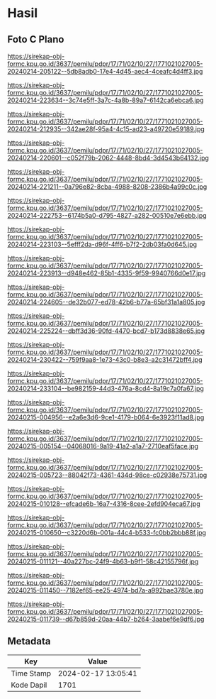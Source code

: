 # Hasil

## Foto C Plano

https://sirekap-obj-formc.kpu.go.id/3637/pemilu/pdpr/17/71/02/10/27/1771021027005-20240214-205122--5db8adb0-17e4-4d45-aec4-4ceafc4d4ff3.jpg

https://sirekap-obj-formc.kpu.go.id/3637/pemilu/pdpr/17/71/02/10/27/1771021027005-20240214-223634--3c74e5ff-3a7c-4a8b-89a7-6142ca6ebca6.jpg

https://sirekap-obj-formc.kpu.go.id/3637/pemilu/pdpr/17/71/02/10/27/1771021027005-20240214-212935--342ae28f-95a4-4c15-ad23-a49720e59189.jpg

https://sirekap-obj-formc.kpu.go.id/3637/pemilu/pdpr/17/71/02/10/27/1771021027005-20240214-220601--c052f79b-2062-4448-8bd4-3d4543b64132.jpg

https://sirekap-obj-formc.kpu.go.id/3637/pemilu/pdpr/17/71/02/10/27/1771021027005-20240214-221211--0a796e82-8cba-4988-8208-2386b4a99c0c.jpg

https://sirekap-obj-formc.kpu.go.id/3637/pemilu/pdpr/17/71/02/10/27/1771021027005-20240214-222753--6174b5a0-d795-4827-a282-00510e7e6ebb.jpg

https://sirekap-obj-formc.kpu.go.id/3637/pemilu/pdpr/17/71/02/10/27/1771021027005-20240214-223103--5efff2da-d96f-4ff6-b7f2-2db03fa0d645.jpg

https://sirekap-obj-formc.kpu.go.id/3637/pemilu/pdpr/17/71/02/10/27/1771021027005-20240214-223913--d948e462-85b1-4335-9f59-9940766d0e17.jpg

https://sirekap-obj-formc.kpu.go.id/3637/pemilu/pdpr/17/71/02/10/27/1771021027005-20240214-224605--de32b077-ed78-42b6-b77a-65bf31a1a805.jpg

https://sirekap-obj-formc.kpu.go.id/3637/pemilu/pdpr/17/71/02/10/27/1771021027005-20240214-225224--dbff3d36-90fd-4470-bcd7-b173d8838e65.jpg

https://sirekap-obj-formc.kpu.go.id/3637/pemilu/pdpr/17/71/02/10/27/1771021027005-20240214-230422--759f9aa8-1e73-43c0-b8e3-a2c31472bff4.jpg

https://sirekap-obj-formc.kpu.go.id/3637/pemilu/pdpr/17/71/02/10/27/1771021027005-20240214-233104--be982159-44d3-476a-8cd4-8a19c7a0fa67.jpg

https://sirekap-obj-formc.kpu.go.id/3637/pemilu/pdpr/17/71/02/10/27/1771021027005-20240215-004956--e2a6e3d6-9ce1-4179-b064-6e3923f11ad8.jpg

https://sirekap-obj-formc.kpu.go.id/3637/pemilu/pdpr/17/71/02/10/27/1771021027005-20240215-005154--04068016-9a19-41a2-a1a7-2710eaf5face.jpg

https://sirekap-obj-formc.kpu.go.id/3637/pemilu/pdpr/17/71/02/10/27/1771021027005-20240215-005723--88042f73-4361-434d-98ce-c02938e75731.jpg

https://sirekap-obj-formc.kpu.go.id/3637/pemilu/pdpr/17/71/02/10/27/1771021027005-20240215-010128--efcade6b-16a7-4316-8cee-2efd904eca67.jpg

https://sirekap-obj-formc.kpu.go.id/3637/pemilu/pdpr/17/71/02/10/27/1771021027005-20240215-010650--c3220d6b-001a-44c4-b533-fc0bb2bbb88f.jpg

https://sirekap-obj-formc.kpu.go.id/3637/pemilu/pdpr/17/71/02/10/27/1771021027005-20240215-011121--40a227bc-24f9-4b63-b9f1-58c42155796f.jpg

https://sirekap-obj-formc.kpu.go.id/3637/pemilu/pdpr/17/71/02/10/27/1771021027005-20240215-011450--7182ef65-ee25-4974-bd7a-a992bae3780e.jpg

https://sirekap-obj-formc.kpu.go.id/3637/pemilu/pdpr/17/71/02/10/27/1771021027005-20240215-011739--d67b859d-20aa-44b7-b264-3aabef6e9df6.jpg


## Metadata

| Key        | Value               |
| ---------- | ------------------- |
| Time Stamp | 2024-02-17 13:05:41 |
| Kode Dapil | 1701                |



